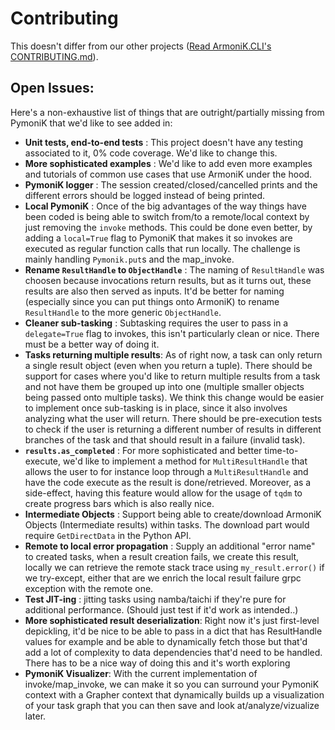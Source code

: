 # Contributing

This doesn't differ from our other projects ([Read ArmoniK.CLI's CONTRIBUTING.md](https://github.com/aneoconsulting/ArmoniK.CLI/blob/main/CONTRIBUTING.md)).

## Open Issues:

Here's a non-exhaustive list of things that are outright/partially missing from PymoniK that we'd like to see added in: 

- **Unit tests, end-to-end tests** : This project doesn't have any testing associated to it, 0% code coverage. We'd like to change this.
- **More sophisticated examples** : We'd like to add even more examples and tutorials of common use cases that use ArmoniK under the hood.
- **PymoniK logger** : The session created/closed/cancelled prints and the different errors should be logged instead of being printed.
- **Local PymoniK** : Once of the big advantages of the way things have been coded is being able to switch from/to a remote/local context by just removing the `invoke` methods. This could be done even better, by adding a `local=True` flag to PymoniK that makes it so invokes are executed as regular function calls that run locally. The challenge is mainly handling `Pymonik.put`s and the map_invoke. 
- **Rename `ResultHandle` to `ObjectHandle`** : The naming of `ResultHandle` was choosen because invocations return results, but as it turns out, these results are also then served as inputs. It'd be better for naming (especially since you can put things onto ArmoniK) to rename `ResultHandle` to the more generic `ObjectHandle`.
- **Cleaner sub-tasking** : Subtasking requires the user to pass in a `delegate=True` flag to invokes, this isn't particularly clean or nice. There must be a better way of doing it. 
- **Tasks returning multiple results**: As of right now, a task can only return a single result object (even when you return a tuple). There should be support for cases where you'd like to return multiple results from a task and not have them be grouped up into one (multiple smaller objects being passed onto multiple tasks). We think this change would be easier to implement once sub-tasking is in place, since it also involves analyzing what the user will return. There should be pre-execution tests to check if the user is returning a different number of results in different branches of the task and that should result in a failure (invalid task). 
- **`results.as_completed`** : For more sophisticated and better time-to-execute, we'd like to implement a method for `MultiResultHandle` that allows the user to for instance loop through a `MultiResultHandle` and have the code execute as the result is done/retrieved. Moreover, as a side-effect, having this feature would allow for the usage of `tqdm` to create progress bars which is also really nice. 
- **Intermediate Objects** : Support being able to create/download ArmoniK Objects (Intermediate results) within tasks. The download part would require `GetDirectData` in the Python API.   
- **Remote to local error propagation** : Supply an additional "error name" to created tasks, when a result creation fails, we create this result, locally we can retrieve the remote stack trace using `my_result.error()` if we try-except, either that are we enrich the local result failure grpc exception with the remote one. 
- **Test JIT-ing** : jitting tasks using namba/taichi if they're pure for additional performance. (Should just test if it'd work as intended..)
- **More sophisticated result deserialization**: Right now it's just first-level depickling, it'd be nice to be able to pass in a dict that has ResultHandle values for example and be able to dynamically fetch those but that'd add a lot of complexity to data dependencies that'd need to be handled. There has to be a nice way of doing this and it's worth exploring
- **PymoniK Visualizer**: With the current implementation of invoke/map_invoke, we can make it so you can surround your PymoniK context with a Grapher context that dynamically builds up a visualization of your task graph that you can then save and look at/analyze/vizualize later.  
